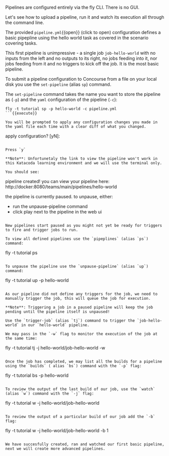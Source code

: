 Pipelines are configured entirely via the fly CLI. There is no GUI.

Let's see how to upload a pipeline, run it and watch its execution all through the command line.

The provided `pipeline.yml`{{open}} (click to open) configuration defines a basic pipepline using the hello world task as covered in the scenario covering tasks.

This first pipeline is unimpressive - a single job `job-hello-world` with no inputs from the left and no outputs to its right, no jobs feeding into it, nor jobs feeding from it and no triggers to kick off the job. It is the most basic pipeline.

To submit a pipeline configuration to Concourse from a file on your local disk you use the `set-pipeline` (alias `sp`) command.

The `set-pipeline` command takes the name you want to store the pipeline as (`-p`) and the `yaml` configuration of the pipeline (`-c`):

```
fly -t tutorial sp -p hello-world -c pipeline.yml
```{{execute}}

You will be prompted to apply any configuration changes you made in the yaml file each time with a clear diff of what you changed.

```
apply configuration? [yN]:
```

Press `y`

**Note**: Unfortunetaly the link to view the pipeline won't work in this Katacoda learning environment and we will use the terminal only.

You should see:

```
pipeline created!
you can view your pipeline here: http://docker:8080/teams/main/pipelines/hello-world

the pipeline is currently paused. to unpause, either:
  - run the unpause-pipeline command
  - click play next to the pipeline in the web ui
```

New pipelines start paused as you might not yet be ready for triggers to fire and trigger jobs to run.

To view all defined pipelines use the `pipeplines` (alias `ps`) command:

```
fly -t tutorial ps
```{{execute}}

To unpause the pipeline use the `unpause-pipeline` (alias `up`) command:

```
fly -t tutorial up -p hello-world
```{{execute}}

As our pipeline did not define any triggers for the job, we need to manually trigger the job, this will queue the job for execution.

**Note**: Triggering a job in a paused pipeline will keep the job pending until the pipeline itself is unpaused!

Use the `trigger-job` (alias `tj`) command to trigger the `job-hello-world` in our `hello-world` pipeline. 

We may pass in the `-w` flag to monitor the execution of the job at the same time:

```
fly -t tutorial tj -j hello-world/job-hello-world -w
```{{execute}}

Once the job has completed, we may list all the builds for a pipeline using the `builds` ( alias `bs`) command with the `-p` flag:

```
fly -t tutorial bs -p hello-world
```{{execute}}

To review the output of the last build of our job, use the `watch` (alias `w`) command with the `-j` flag:

```
fly -t tutorial w -j hello-world/job-hello-world
```{{execute}}

To review the output of a particular build of our job add the `-b` flag:

```
fly -t tutorial w -j hello-world/job-hello-world -b 1
```{{execute}}

We have succesfully created, ran and watched our first basic pipeline, next we will create more advanced pipelines.
